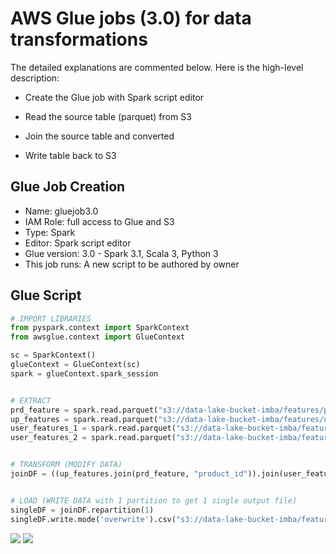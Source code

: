 # AWS Glue jobs (3.0) for data transformations

The detailed explanations are commented below. Here is the high-level description:

* Create the Glue job with Spark script editor

* Read the source table (parquet) from S3
 
* Join the source table and converted

* Write table back to S3



## Glue Job Creation

* Name: gluejob3.0
* IAM Role: full access to Glue and S3
* Type: Spark
* Editor: Spark script editor
* Glue version: 3.0 - Spark 3.1, Scala 3, Python 3
* This job runs: A new script to be authored by owner

## Glue Script
```py
# IMPORT LIBRARIES
from pyspark.context import SparkContext
from awsglue.context import GlueContext

sc = SparkContext()
glueContext = GlueContext(sc)
spark = glueContext.spark_session


# EXTRACT 
prd_feature = spark.read.parquet("s3://data-lake-bucket-imba/features/prd_feature_db")
up_features = spark.read.parquet("s3://data-lake-bucket-imba/features/up_features_db")
user_features_1 = spark.read.parquet("s3://data-lake-bucket-imba/features/user_feature1_db")
user_features_2 = spark.read.parquet("s3://data-lake-bucket-imba/features/user_features_2_db")


# TRANSFORM (MODIFY DATA)
joinDF = ((up_features.join(prd_feature, "product_id")).join(user_features_1, "user_id")).join(user_features_2, "user_id")


# LOAD (WRITE DATA with 1 partition to get 1 single output file)
singleDF = joinDF.repartition(1)
singleDF.write.mode('overwrite').csv("s3://data-lake-bucket-imba/features/gluejobResult/", header = "true")
```
![](/Project_part4_v3/assets/gluejobresult.png)
![](/Project_part4_v3/assets/result-in-s3.png)